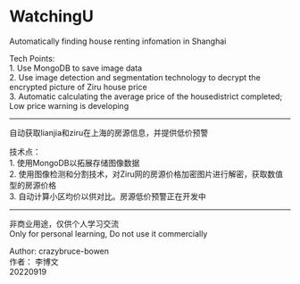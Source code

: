 # WatchingU  

Automatically finding house renting infomation in Shanghai  
  
Tech Points:  
    1. Use MongoDB to save image data  
    2. Use image detection and segmentation technology to decrypt the encrypted picture of Ziru house price  
    3. Automatic calculating the average price of the housedistrict completed; Low price warning is developing  
  
--------
  
自动获取lianjia和ziru在上海的房源信息，并提供低价预警  
  
技术点：  
    1. 使用MongoDB以拓展存储图像数据  
    2. 使用图像检测和分割技术，对Ziru网的房源价格加密图片进行解密，获取数值型的房源价格  
    3. 自动计算小区均价以供对比。房源低价预警正在开发中  
  
--------  
非商业用途，仅供个人学习交流  
Only for personal learning, Do not use it commercially  
  
Author: crazybruce-bowen  
作者： 李博文  
20220919  
